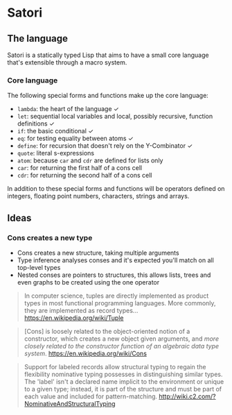 # Satori

## The language
Satori is a statically typed Lisp that aims to have a small core language that's
extensible through a macro system.

### Core language
The following special forms and functions make up the core language:
* `lambda`: the heart of the language ✓
* `let`: sequential local variables and local, possibly recursive, function
  definitions ✓
* `if`: the basic conditional ✓
* `eq`: for testing equality between atoms ✓
* `define`: for recursion that doesn't rely on the Y-Combinator ✓
* `quote`: literal s-expressions
* `atom`: because `car` and `cdr` are defined for lists only
* `car`: for returning the first half of a cons cell
* `cdr`: for returning the second half of a cons cell

In addition to these special forms and functions will be operators defined on
integers, floating point numbers, characters, strings and arrays.

## Ideas

### Cons creates a new type
* Cons creates a new structure, taking multiple arguments
* Type inference analyses conses and it's expected you'll match on all top-level
  types
* Nested conses are pointers to structures, this allows lists, trees and even
  graphs to be created using the one operator

> In computer science, tuples are directly implemented as product types in most
> functional programming languages. More commonly, they are implemented as
> record types...
https://en.wikipedia.org/wiki/Tuple

> [Cons] is loosely related to the object-oriented notion of a constructor,
> which creates a new object given arguments, and *more closely related to the
> constructor function of an algebraic data type system*.
https://en.wikipedia.org/wiki/Cons

> Support for labeled records allow structural typing to regain the flexibility
> nominative typing possesses in distinguishing similar types. The 'label' isn't
> a declared name implicit to the environment or unique to a given type;
> instead, it is part of the structure and must be part of each value and
> included for pattern-matching.
http://wiki.c2.com/?NominativeAndStructuralTyping

